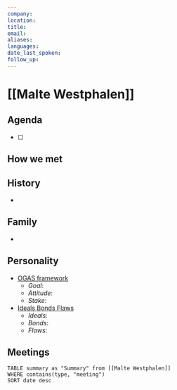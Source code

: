```yaml
---
company:
location:
title:
email:
aliases:
languages:
date_last_spoken:
follow_up:
---
```


# [[Malte Westphalen]]


## Agenda
- [ ] 

## How we met


## History
- 

## Family
- 

## Personality
- [OGAS framework](https://notes.nicolevanderhoeven.com/OGAS+framework)
	- *Goal*:
	- *Attitude*:
	- *Stake*:
- [Ideals Bonds Flaws](https://notes.nicolevanderhoeven.com/Ideals+Bonds+Flaws)
	- *Ideals*:
	- *Bonds*:
	- *Flaws*:

## Meetings
```dataview
TABLE summary as "Summary" from [[Malte Westphalen]]
WHERE contains(type, "meeting")
SORT date desc
```
